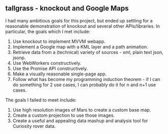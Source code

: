 ## tallgrass - knockout and Google Maps

I had many ambitious goals for this project, but ended up settling for a reasonable demonstration of knockout and several other APIs/libraries. In particular, the goals which I met include:

1. Use knockout to implement MVVM webapp.
1. Implement a Google map with a KML layer and a path animation.
1. Retrieve data from a (technical) variety of sources - xml, plain text json, jsonp.
1. Use WebWorkers constructively.
1. Use the Promise API constructively.
1. Make a visually  reasonable single-page app.
1. Follow what has become my programming induction theorem - if I can do something for 2 use cases, I can probably do it for n and n+1 use cases.

The goals I failed to meet include:

1. Use high resolution images of Mars to create a custom base map.
1. Create a custom projection to use those images.
1. Create a useful and appealing data mashup and analysis tool for Curiosity rover data.



